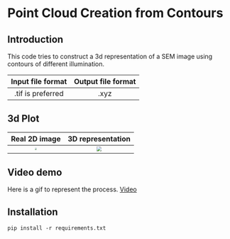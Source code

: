 # Point Cloud Creation from Contours

## Introduction

This code tries to construct a 3d representation of a SEM image using contours of different illumination. 

| Input file format | Output file format |
| :---------------: | :----------------: |
| .tif is preferred |        .xyz        |



## 3d Plot



|                        Real 2D image                         |                      3D representation                       |
| :----------------------------------------------------------: | :----------------------------------------------------------: |
| <img src="C:\Users\Paramesh\Documents\GitHub\point_cloud_creation_from_contour\2Dimage.jpg" style="zoom:30%;" /> | <img src="C:\Users\Paramesh\Documents\GitHub\point_cloud_creation_from_contour\S4_05_small.png" style="zoom:72%;" /> |

## Video demo

Here is a gif to represent the process. [Video](0001-3611.mp4)

 

## Installation 

`pip install -r requirements.txt`



